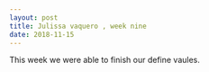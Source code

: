 ```yaml
---
layout: post
title: Julissa vaquero , week nine
date: 2018-11-15
---
```


This week we were able to finish our define vaules.
